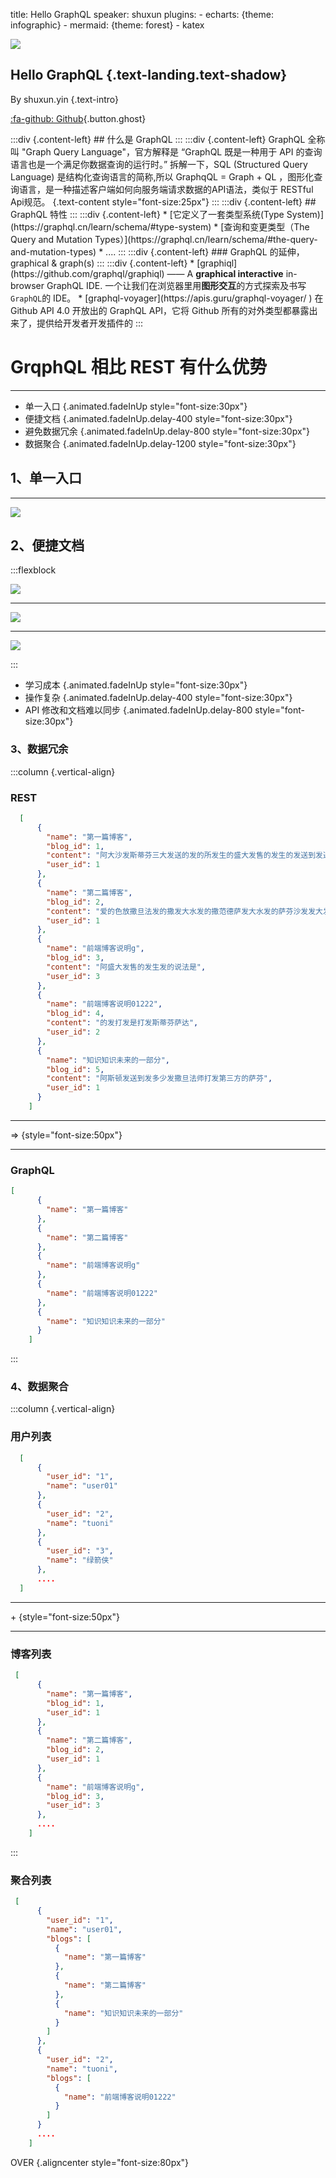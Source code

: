 title: Hello GraphQL
speaker: shuxun
plugins:
    - echarts: {theme: infographic}
    - mermaid: {theme: forest}
    - katex

<slide class="bg-black aligncenter" image="https://source.unsplash.com/n9WPPWiPPJw/ .anim">
<img src="./imgs/logo.svg" class="size-20 alignleft" />

## Hello GraphQL {.text-landing.text-shadow}

By shuxun.yin {.text-intro}

[:fa-github: Github](https://github.com/yinshuxun/graphql-microservice-practice){.button.ghost}

<slide class="bg-black-blue aligncenter" image="https://source.unsplash.com/n9WPPWiPPJw/ .dark">
:::div {.content-left}
## 什么是 GraphQL 
:::
:::div {.content-left}
GraphQL 全称叫 "Graph Query Language"，官方解释是 “GraphQL 既是一种用于 API 的查询语言也是一个满足你数据查询的运行时。” 拆解一下，SQL (Structured Query Language) 是结构化查询语言的简称,所以 GraphqQL = Graph + QL ，图形化查询语言，是一种描述客户端如何向服务端请求数据的API语法，类似于 RESTful Api规范。 {.text-content style="font-size:25px"}
:::

<slide class="bg-black-blue aligncenter" image="https://source.unsplash.com/n9WPPWiPPJw/ .dark">
:::div {.content-left}
## GraphQL 特性 
:::
:::div {.content-left}
* [它定义了一套类型系统(Type System)](https://graphql.cn/learn/schema/#type-system)
* [查询和变更类型（The Query and Mutation Types）](https://graphql.cn/learn/schema/#the-query-and-mutation-types)
*  ....
:::

<slide class="bg-black-blue aligncenter" image="https://source.unsplash.com/n9WPPWiPPJw/ .dark">
:::div {.content-left}
### GraphQL 的延伸，graphical & graph(s)
:::
:::div {.content-left}
* [graphiql](https://github.com/graphql/graphiql)  —— A <b>graphical interactive</b> in-browser GraphQL IDE. 一个让我们在浏览器里用<b>图形交互</b>的方式探索及书写<code>GraphQL</code>的 IDE。</li>
* [graphql-voyager](https://apis.guru/graphql-voyager/ ) 在 Github API 4.0 开放出的 GraphQL API，它将 Github 所有的对外类型都暴露出来了，提供给开发者开发插件的
:::
  
<slide class="bg-white-blue aligncenter" image="https://source.unsplash.com/n9WPPWiPPJw/ .dark">


# GrqphQL 相比 REST 有什么优势
---

* 单一入口 {.animated.fadeInUp style="font-size:30px"}
* 便捷文档 {.animated.fadeInUp.delay-400 style="font-size:30px"}
* 避免数据冗余 {.animated.fadeInUp.delay-800 style="font-size:30px"}
* 数据聚合 {.animated.fadeInUp.delay-1200 style="font-size:30px"}


<slide class="bg-white-blue aligncenter" image="https://source.unsplash.com/n9WPPWiPPJw/ .dark">

## **1、单一入口**
---

<img src="./imgs/p2.png" class="size-60" />

<slide class="bg-white-blue" image="https://source.unsplash.com/n9WPPWiPPJw/ .dark">

## **2、便捷文档**

:::flexblock

![](./imgs/swagger.png)

---

![](./imgs/rap.png)

---

![](./imgs/show_doc.png)

:::

* 学习成本 {.animated.fadeInUp style="font-size:30px"}
* 操作复杂 {.animated.fadeInUp.delay-400 style="font-size:30px"}
* API 修改和文档难以同步 {.animated.fadeInUp.delay-800 style="font-size:30px"}

<slide class="bg-white-blue aligncenter" image="https://source.unsplash.com/n9WPPWiPPJw/ .dark">

### **3、数据冗余**
:::column {.vertical-align}
### REST
```json
  [
      {
        "name": "第一篇博客",
        "blog_id": 1,
        "content": "阿大沙发斯蒂芬三大发送的发的所发生的盛大发售的发生的发送到发送到范德萨发撒第三方sad",
        "user_id": 1
      },
      {
        "name": "第二篇博客",
        "blog_id": 2,
        "content": "爱的色放撒旦法发的撒发大水发的撒范德萨发大水发的萨芬沙发发大发发发发的发发艾弗森的",
        "user_id": 1
      },
      {
        "name": "前端博客说明g",
        "blog_id": 3,
        "content": "阿盛大发售的发生发的说法是",
        "user_id": 3
      },
      {
        "name": "前端博客说明01222",
        "blog_id": 4,
        "content": "的发打发是打发斯蒂芬萨达",
        "user_id": 2
      },
      {
        "name": "知识知识未来的一部分",
        "blog_id": 5,
        "content": "阿斯顿发送到发多少发撒旦法师打发第三方的萨芬",
        "user_id": 1
      }
    ]
```
----

=> {style="font-size:50px"}

----
### GraphQL
```json
[
      {
        "name": "第一篇博客"
      },
      {
        "name": "第二篇博客"
      },
      {
        "name": "前端博客说明g"
      },
      {
        "name": "前端博客说明01222"
      },
      {
        "name": "知识知识未来的一部分"
      }
    ]
```
:::


<slide class="bg-white-blue aligncenter" image="https://source.unsplash.com/n9WPPWiPPJw/ .dark">

### **4、数据聚合**
:::column {.vertical-align}
### 用户列表
```json
  [
      {
        "user_id": "1",
        "name": "user01"
      },
      {
        "user_id": "2",
        "name": "tuoni"
      },
      {
        "user_id": "3",
        "name": "绿箭侠"
      },
      ....
  ]
```
----

<span>+<span> {style="font-size:50px"}

----
### 博客列表
```json
 [
      {
        "name": "第一篇博客",
        "blog_id": 1,
        "user_id": 1
      },
      {
        "name": "第二篇博客",
        "blog_id": 2,
        "user_id": 1
      },
      {
        "name": "前端博客说明g",
        "blog_id": 3,
        "user_id": 3
      },
      ....
    ]
```
:::

<slide class="bg-white-blue aligncenter" image="https://source.unsplash.com/n9WPPWiPPJw/ .dark">

### 聚合列表
```json
 [
      {
        "user_id": "1",
        "name": "user01",
        "blogs": [
          {
            "name": "第一篇博客"
          },
          {
            "name": "第二篇博客"
          },
          {
            "name": "知识知识未来的一部分"
          }
        ]
      },
      {
        "user_id": "2",
        "name": "tuoni",
        "blogs": [
          {
            "name": "前端博客说明01222"
          }
        ]
      }
      ....
    ]
```

<slide image="https://source.unsplash.com/UJbHNoVPZW0/">

OVER {.aligncenter style="font-size:80px"}

